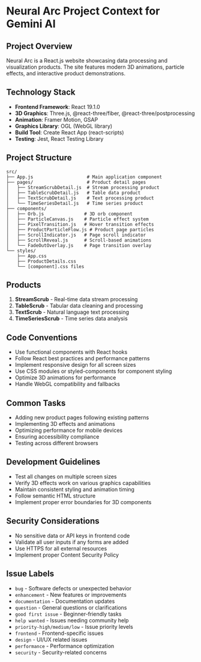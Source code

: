 # Neural Arc Project Context for Gemini AI

## Project Overview
Neural Arc is a React.js website showcasing data processing and visualization products. The site features modern 3D animations, particle effects, and interactive product demonstrations.

## Technology Stack
- **Frontend Framework**: React 19.1.0
- **3D Graphics**: Three.js, @react-three/fiber, @react-three/postprocessing
- **Animation**: Framer Motion, GSAP
- **Graphics Library**: OGL (WebGL library)
- **Build Tool**: Create React App (react-scripts)
- **Testing**: Jest, React Testing Library

## Project Structure
```
src/
├── App.js                    # Main application component
├── pages/                    # Product detail pages
│   ├── StreamScrubDetail.js  # Stream processing product
│   ├── TableScrubDetail.js   # Table data product
│   ├── TextScrubDetail.js    # Text processing product
│   └── TimeSeriesDetail.js   # Time series product
├── components/
│   ├── Orb.js               # 3D orb component
│   ├── ParticleCanvas.js    # Particle effect system
│   ├── PixelTransition.js   # Hover transition effects
│   ├── ProductParticleFlow.js # Product page particles
│   ├── ScrollIndicator.js   # Page scroll indicator
│   ├── ScrollReveal.js      # Scroll-based animations
│   └── FadeOutOverlay.js    # Page transition overlay
└── styles/
    ├── App.css
    ├── ProductDetails.css
    └── [component].css files
```

## Products
1. **StreamScrub** - Real-time data stream processing
2. **TableScrub** - Tabular data cleaning and processing
3. **TextScrub** - Natural language text processing
4. **TimeSeriesScrub** - Time series data analysis

## Code Conventions
- Use functional components with React hooks
- Follow React best practices and performance patterns
- Implement responsive design for all screen sizes
- Use CSS modules or styled-components for component styling
- Optimize 3D animations for performance
- Handle WebGL compatibility and fallbacks

## Common Tasks
- Adding new product pages following existing patterns
- Implementing 3D effects and animations
- Optimizing performance for mobile devices
- Ensuring accessibility compliance
- Testing across different browsers

## Development Guidelines
- Test all changes on multiple screen sizes
- Verify 3D effects work on various graphics capabilities
- Maintain consistent styling and animation timing
- Follow semantic HTML structure
- Implement proper error boundaries for 3D components

## Security Considerations
- No sensitive data or API keys in frontend code
- Validate all user inputs if any forms are added
- Use HTTPS for all external resources
- Implement proper Content Security Policy

## Issue Labels
- `bug` - Software defects or unexpected behavior
- `enhancement` - New features or improvements
- `documentation` - Documentation updates
- `question` - General questions or clarifications
- `good first issue` - Beginner-friendly tasks
- `help wanted` - Issues needing community help
- `priority-high/medium/low` - Issue priority levels
- `frontend` - Frontend-specific issues
- `design` - UI/UX related issues
- `performance` - Performance optimization
- `security` - Security-related concerns